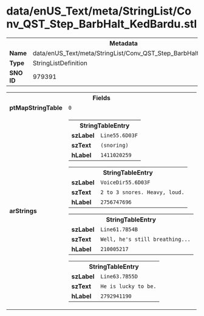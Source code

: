 <h1>data/enUS_Text/meta/StringList/Conv_QST_Step_BarbHalt_KedBardu.stl</h1><table><tr><th colspan="100%">Metadata</th></tr><tr><td><b>Name</b></td><td>data/enUS_Text/meta/StringList/Conv_QST_Step_BarbHalt_KedBardu.stl</td></tr><tr><td><b>Type</b></td><td>StringListDefinition</td></tr><tr><td><b>SNO ID</b></td><td>979391</td></tr></table>

<table><tr><th colspan="100%">Fields</th></tr><tr><td><b>ptMapStringTable</b></td><td><code>0</code></td></tr><tr><td><b>arStrings</b></td><td><table><tr><th colspan="100%">StringTableEntry</th></tr><tr><td><b>szLabel</b></td><td><code>Line55.6D03F</code></td></tr><tr><td><b>szText</b></td><td><code>(snoring)</code></td></tr><tr><td><b>hLabel</b></td><td><code>1411020259</code></td></tr></table>


<table><tr><th colspan="100%">StringTableEntry</th></tr><tr><td><b>szLabel</b></td><td><code>VoiceDir55.6D03F</code></td></tr><tr><td><b>szText</b></td><td><code>2 to 3 snores. Heavy, loud.</code></td></tr><tr><td><b>hLabel</b></td><td><code>2756747696</code></td></tr></table>


<table><tr><th colspan="100%">StringTableEntry</th></tr><tr><td><b>szLabel</b></td><td><code>Line61.7B54B</code></td></tr><tr><td><b>szText</b></td><td><code>Well, he's still breathing...</code></td></tr><tr><td><b>hLabel</b></td><td><code>210005217</code></td></tr></table>


<table><tr><th colspan="100%">StringTableEntry</th></tr><tr><td><b>szLabel</b></td><td><code>Line63.7B55D</code></td></tr><tr><td><b>szText</b></td><td><code>He is lucky to be.</code></td></tr><tr><td><b>hLabel</b></td><td><code>2792941190</code></td></tr></table>


</td></tr></table>

